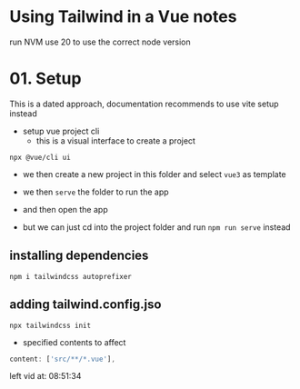 # Using Tailwind in a Vue notes
run NVM use 20 to use the correct node version

# 01. Setup
This is a dated approach, documentation recommends to use vite setup instead
- setup vue project cli
  - this is a visual interface to create a project
``` shell 05_tailwind-in-vue
npx @vue/cli ui
```
- we then create a new project in this folder and select `vue3` as template
- we then `serve` the folder to run the app 
- and then open the app

- but we can just cd into the project folder and run `npm run serve` instead

## installing dependencies
``` shell
npm i tailwindcss autoprefixer
```

## adding tailwind.config.jso
``` shell
npx tailwindcss init
```
- specified contents to affect
``` js tailwind.config.js
content: ['src/**/*.vue'],
```

left vid at: 08:51:34